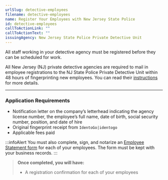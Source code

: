 ```yaml
---
urlSlug: detective-employees
filename: detective-employees
name: Register Your Employees with New Jersey State Police
id: detective-employees
callToActionLink: ""
callToActionText: ""
issuingAgency: New Jersey State Police Private Detective Unit
---
```


All staff working in your detective agency must be registered before they can be scheduled for work.

All New Jersey (NJ) private detective agencies are required to mail in employee registrations to the NJ State Police Private Detective Unit within 48 hours of fingerprinting new employees. You can read their [﻿instructions](https://www.nj.gov/njsp/private-detective/pdf/Employee_Registration_Instructions.pdf) for more details.

---

### Application Requirements

- Notification letter on the company’s letterhead indicating the agency license number, the employee’s full name, date of birth, social security number, position, and date of hire
- Original fingerprint receipt from `IdentoGo|identogo`
- Applicable fees paid

:::infoAlert
You must also complete, sign, and notarize an [Employee Statement form](https://www.nj.gov/njsp/private-detective/pdf/pd-agency-statement.pdf) for each of your employees. The form must be kept with your business records.
:::

> **Once completed, you will have:**
>
> - A registration confirmation for each of your employees
